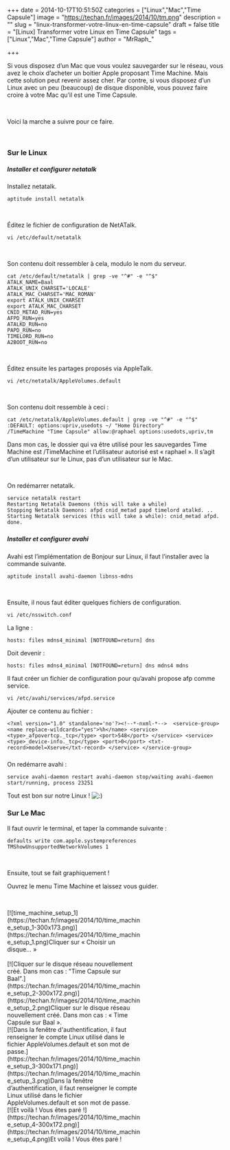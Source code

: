 +++
date = 2014-10-17T10:51:50Z
categories = ["Linux","Mac","Time Capsule"]
image = "https://techan.fr/images/2014/10/tm.png"
description = ""
slug = "linux-transformer-votre-linux-en-time-capsule"
draft = false
title = "[Linux] Transformer votre Linux en Time Capsule"
tags = ["Linux","Mac","Time Capsule"]
author = "MrRaph_"

+++


Si vous disposez d’un Mac que vous voulez sauvegarder sur le réseau, vous avez le choix d’acheter un boitier Apple proposant Time Machine. Mais cette solution peut revenir assez cher. Par contre, si vous disposez d’un Linux avec un peu (beaucoup) de disque disponible, vous pouvez faire croire à votre Mac qu’il est une Time Capsule.  

  

Voici la marche a suivre pour ce faire.

 

### Sur le Linux

##### Installer et configurer netatalk

Installez netatalk.

    aptitude install netatalk

 

Éditez le fichier de configuration de NetATalk.

    vi /etc/default/netatalk

 

Son contenu doit ressembler à cela, modulo le nom du serveur.

    cat /etc/default/netatalk | grep -ve "^#" -e "^$"
    ATALK_NAME=Baal
    ATALK_UNIX_CHARSET='LOCALE'
    ATALK_MAC_CHARSET='MAC_ROMAN'
    export ATALK_UNIX_CHARSET
    export ATALK_MAC_CHARSET
    CNID_METAD_RUN=yes
    AFPD_RUN=yes
    ATALKD_RUN=no
    PAPD_RUN=no
    TIMELORD_RUN=no
    A2BOOT_RUN=no

 

Éditez ensuite les partages proposés via AppleTalk.

    vi /etc/netatalk/AppleVolumes.default

 

Son contenu doit ressemble à ceci :

    cat /etc/netatalk/AppleVolumes.default | grep -ve "^#" -e "^$"
    :DEFAULT: options:upriv,usedots ~/ "Home Directory"
    /TimeMachine "Time Capsule" allow:@raphael options:usedots,upriv,tm

Dans mon cas, le dossier qui va être utilisé pour les sauvegardes Time Machine est /TimeMachine et l’utilisateur autorisé est « raphael ». Il s’agit d’un utilisateur sur le Linux, pas d’un utilisateur sur le Mac.

 

On redémarrer netatalk.

    service netatalk restart
    Restarting Netatalk Daemons (this will take a while)
    Stopping Netatalk Daemons: afpd cnid_metad papd timelord atalkd. ..
    Starting Netatalk services (this will take a while): cnid_metad afpd. done.

#####

##### Installer et configurer avahi

Avahi est l’implémentation de Bonjour sur Linux, il faut l’installer avec la commande suivante.

    aptitude install avahi-daemon libnss-mdns

 

Ensuite, il nous faut éditer quelques fichiers de configuration.

    vi /etc/nsswitch.conf

La ligne :

    hosts: files mdns4_minimal [NOTFOUND=return] dns

Doit devenir :

    hosts: files mdns4_minimal [NOTFOUND=return] dns mdns4 mdns

Il faut créer un fichier de configuration pour qu’avahi propose afp comme service.

    vi /etc/avahi/services/afpd.service

Ajouter ce contenu au fichier :

    <?xml version="1.0" standalone='no'?><!--*-nxml-*-->  <service-group> <name replace-wildcards="yes">%h</name> <service> <type>_afpovertcp._tcp</type> <port>548</port> </service> <service> <type>_device-info._tcp</type> <port>0</port> <txt-record>model=Xserve</txt-record> </service> </service-group>

###

On redémarre avahi :

    service avahi-daemon restart avahi-daemon stop/waiting avahi-daemon start/running, process 23251

Tout est bon sur notre Linux ! ![:)](http://blog.techan.fr/wp-includes/images/smilies/simple-smile.png)

### Sur Le Mac

Il faut ouvrir le terminal, et taper la commande suivante :

    defaults write com.apple.systempreferences TMShowUnsupportedNetworkVolumes 1

 

Ensuite, tout se fait graphiquement !

Ouvrez le menu Time Machine et laissez vous guider.

 

<div class="wp-caption aligncenter" id="attachment_258" style="width: 310px">[![time_machine_setup_1](https://techan.fr/images/2014/10/time_machine_setup_1-300x173.png)](https://techan.fr/images/2014/10/time_machine_setup_1.png)Cliquer sur « Choisir un disque… »

</div> 

<div class="wp-caption aligncenter" id="attachment_259" style="width: 310px">[![Cliquer sur le disque réseau nouvellement créé. Dans mon cas : "Time Capsule sur Baal".](https://techan.fr/images/2014/10/time_machine_setup_2-300x172.png)](https://techan.fr/images/2014/10/time_machine_setup_2.png)Cliquer sur le disque réseau nouvellement créé.  
Dans mon cas : « Time Capsule sur Baal ».

</div><div class="wp-caption aligncenter" id="attachment_260" style="width: 310px">[![Dans la fenêtre d'authentification, il faut renseigner le compte Linux utilisé dans le fichier AppleVolumes.default et son mot de passe.](https://techan.fr/images/2014/10/time_machine_setup_3-300x171.png)](https://techan.fr/images/2014/10/time_machine_setup_3.png)Dans la fenêtre d’authentification, il faut renseigner le compte Linux utilisé dans le fichier AppleVolumes.default et son mot de passe.

</div><div class="wp-caption aligncenter" id="attachment_261" style="width: 310px">[![Et voilà ! Vous êtes paré !](https://techan.fr/images/2014/10/time_machine_setup_4-300x172.png)](https://techan.fr/images/2014/10/time_machine_setup_4.png)Et voilà ! Vous êtes paré !

</div> 
